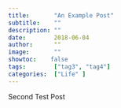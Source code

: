 ```yaml
---
title:       "An Example Post"
subtitle:    ""
description: ""
date:        2018-06-04
author:      ""
image:       ""
showtoc:    false
tags:        ["tag3", "tag4"]
categories:  ["Life" ]
---
```

Second Test Post